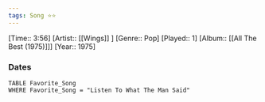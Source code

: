```yaml
---
tags: Song ⭐⭐ 
---
```

[Time:: 3:56]
[Artist:: [[Wings]] ]
[Genre:: Pop]
[Played:: 1]
[Album:: [[All The Best (1975)]]]
[Year:: 1975]
### Dates
````dataview
TABLE Favorite_Song
WHERE Favorite_Song = "Listen To What The Man Said"
````